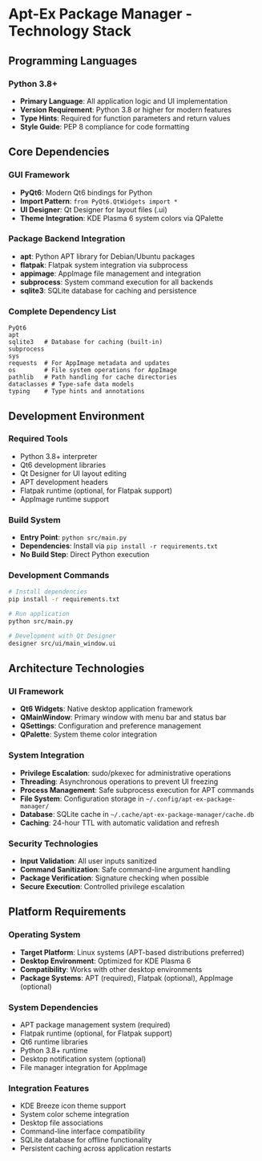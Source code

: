 # Apt-Ex Package Manager - Technology Stack

## Programming Languages

### Python 3.8+
- **Primary Language**: All application logic and UI implementation
- **Version Requirement**: Python 3.8 or higher for modern features
- **Type Hints**: Required for function parameters and return values
- **Style Guide**: PEP 8 compliance for code formatting

## Core Dependencies

### GUI Framework
- **PyQt6**: Modern Qt6 bindings for Python
- **Import Pattern**: `from PyQt6.QtWidgets import *`
- **UI Designer**: Qt Designer for layout files (.ui)
- **Theme Integration**: KDE Plasma 6 system colors via QPalette

### Package Backend Integration
- **apt**: Python APT library for Debian/Ubuntu packages
- **flatpak**: Flatpak system integration via subprocess
- **appimage**: AppImage file management and integration
- **subprocess**: System command execution for all backends
- **sqlite3**: SQLite database for caching and persistence

### Complete Dependency List
```
PyQt6
apt
sqlite3   # Database for caching (built-in)
subprocess
sys
requests  # For AppImage metadata and updates
os        # File system operations for AppImage
pathlib   # Path handling for cache directories
dataclasses # Type-safe data models
typing    # Type hints and annotations
```

## Development Environment

### Required Tools
- Python 3.8+ interpreter
- Qt6 development libraries
- Qt Designer for UI layout editing
- APT development headers
- Flatpak runtime (optional, for Flatpak support)
- AppImage runtime support

### Build System
- **Entry Point**: `python src/main.py`
- **Dependencies**: Install via `pip install -r requirements.txt`
- **No Build Step**: Direct Python execution

### Development Commands
```bash
# Install dependencies
pip install -r requirements.txt

# Run application
python src/main.py

# Development with Qt Designer
designer src/ui/main_window.ui
```

## Architecture Technologies

### UI Framework
- **Qt6 Widgets**: Native desktop application framework
- **QMainWindow**: Primary window with menu bar and status bar
- **QSettings**: Configuration and preference management
- **QPalette**: System theme color integration

### System Integration
- **Privilege Escalation**: sudo/pkexec for administrative operations
- **Threading**: Asynchronous operations to prevent UI freezing
- **Process Management**: Safe subprocess execution for APT commands
- **File System**: Configuration storage in `~/.config/apt-ex-package-manager/`
- **Database**: SQLite cache in `~/.cache/apt-ex-package-manager/cache.db`
- **Caching**: 24-hour TTL with automatic validation and refresh

### Security Technologies
- **Input Validation**: All user inputs sanitized
- **Command Sanitization**: Safe command-line argument handling
- **Package Verification**: Signature checking when possible
- **Secure Execution**: Controlled privilege escalation

## Platform Requirements

### Operating System
- **Target Platform**: Linux systems (APT-based distributions preferred)
- **Desktop Environment**: Optimized for KDE Plasma 6
- **Compatibility**: Works with other desktop environments
- **Package Systems**: APT (required), Flatpak (optional), AppImage (optional)

### System Dependencies
- APT package management system (required)
- Flatpak runtime (optional, for Flatpak support)
- Qt6 runtime libraries
- Python 3.8+ runtime
- Desktop notification system (optional)
- File manager integration for AppImage

### Integration Features
- KDE Breeze icon theme support
- System color scheme integration
- Desktop file associations
- Command-line interface compatibility
- SQLite database for offline functionality
- Persistent caching across application restarts